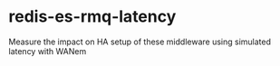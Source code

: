 # redis-es-rmq-latency
Measure the impact on HA setup of these middleware using simulated latency with WANem
